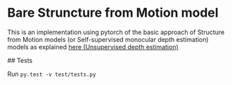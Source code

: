 # Bare Struncture from Motion model

This is an implementation using pytorch of the basic approach of Structure from Motion models (or Self-supervised monocular depth estimation) models as explained [here (Unsupervised depth estimation)](https://notanymike.github.io/Unsupervised-depth-estimation/)

## Tests

Run `py.test -v test/tests.py`

